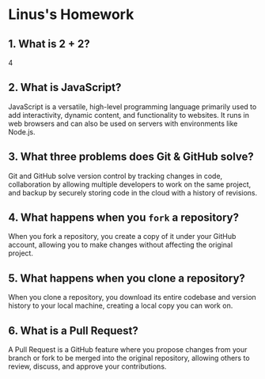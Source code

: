 # Linus's Homework

## 1. What is 2 + 2?

4

## 2. What is JavaScript?

JavaScript is a versatile, high-level programming language primarily used to add interactivity, dynamic content, and functionality to websites. It runs in web browsers and can also be used on servers with environments like Node.js.

## 3. What three problems does Git & GitHub solve?

Git and GitHub solve version control by tracking changes in code, collaboration by allowing multiple developers to work on the same project, and backup by securely storing code in the cloud with a history of revisions.

## 4. What happens when you `fork` a repository?

When you fork a repository, you create a copy of it under your GitHub account, allowing you to make changes without affecting the original project.

## 5. What happens when you clone a repository?

When you clone a repository, you download its entire codebase and version history to your local machine, creating a local copy you can work on.

## 6. What is a Pull Request?

A Pull Request is a GitHub feature where you propose changes from your branch or fork to be merged into the original repository, allowing others to review, discuss, and approve your contributions.